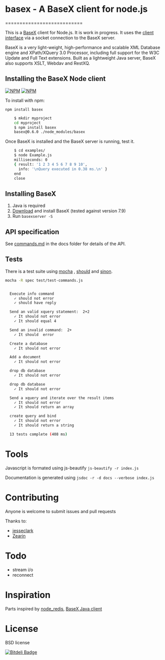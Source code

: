 # basex - A BaseX client for node.js  
===========================

This is a [BaseX](http://basex.org/) client for Node.js. It is work in progress. 
It uses the [client interface](http://docs.basex.org/wiki/Server_Protocol)
 via a socket connection to the BaseX server.

BaseX is a very light-weight, high-performance and scalable
 XML Database engine and XPath/XQuery 3.0 Processor, 
 including full support for the W3C Update and Full Text extensions.
Built as a lightweight Java server, BaseX also supports XSLT, Webdav and RestXQ.  

## Installing the BaseX Node client
[![NPM](https://nodei.co/npm/basex.png?stars&downloads)](https://nodei.co/npm/basex/) [![NPM](https://nodei.co/npm-dl/basex.png)](https://nodei.co/npm/basex/)

To install with npm:

`npm install basex`

```bash
	$ mkdir myproject
	cd myproject
	$ npm install basex
	basex@0.6.0 ./node_modules/basex 
```

Once BaseX is installed and the BaseX server is running, test it. 

```bash
	$ cd examples/
	$ node Example.js 
	milliseconds: 0
	{ result: '1 2 3 4 5 6 7 8 9 10',
	  info: '\nQuery executed in 0.38 ms.\n' }
	end
	close
```

## Installing BaseX
1. Java is required
1. [Download](http://basex.org/products/download/all-downloads/) and install BaseX
(tested against version 7.9)
1. Run `basexserver -S`

## API specification

See [commands.md](https://github.com/apb2006/basex-node/blob/master/docs/commands.md)
 in the docs folder for details of the API.
 
## Tests
There is a test suite using [mocha](http://visionmedia.github.com/mocha/)
, [should](https://github.com/visionmedia/should.js) and
[sinon](http://sinonjs.org/).

```bash
mocha -R spec test/test-commands.js 


  Execute info command
    ✓ should not error 
    ✓ should have reply 

  Send an valid xquery statement:  2+2
    ✓ It should not error 
    ✓ It should equal 4 

  Send an invalid command:  2+
    ✓ It should  error 

  Create a database
    ✓ It should not error 

  Add a document
    ✓ It should not error 

  drop db database
    ✓ It should not error 

  drop db database
    ✓ It should not error 

  Send a xquery and iterate over the result items
    ✓ It should not error 
    ✓ It should return an array 

  create query and bind 
    ✓ It should not error 
    ✓ It should return a string 

  13 tests complete (408 ms)

```
# Tools

Javascript is formated using js-beautify `js-beautify -r index.js`

Documentation is generated using `jsdoc -r -d docs --verbose index.js`

# Contributing

Anyone is welcome to submit issues and pull requests

Thanks to: 

-    [jesseclark](https://github.com/jesseclark)
-    [Zearin](https://github.com/Zearin)



# Todo
 * stream i/o
 * reconnect


# Inspiration
Parts inspired by [node_redis](https://github.com/mranney/node_redis), 
[BaseX Java client](https://github.com/BaseXdb/basex/blob/master/basex-examples/src/main/java/org/basex/examples/api/BaseXClient.java)

# License

BSD license


[![Bitdeli Badge](https://d2weczhvl823v0.cloudfront.net/apb2006/basex-node/trend.png)](https://bitdeli.com/free "Bitdeli Badge")


